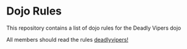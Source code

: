 Dojo Rules
==========

This repository contains a list of dojo rules for the Deadly Vipers dojo

All members should read the rules [deadlyvipers!](https://github.com/deadlyvipers)
